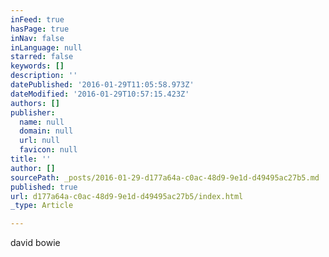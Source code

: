 ```yaml
---
inFeed: true
hasPage: true
inNav: false
inLanguage: null
starred: false
keywords: []
description: ''
datePublished: '2016-01-29T11:05:58.973Z'
dateModified: '2016-01-29T10:57:15.423Z'
authors: []
publisher:
  name: null
  domain: null
  url: null
  favicon: null
title: ''
author: []
sourcePath: _posts/2016-01-29-d177a64a-c0ac-48d9-9e1d-d49495ac27b5.md
published: true
url: d177a64a-c0ac-48d9-9e1d-d49495ac27b5/index.html
_type: Article

---
```

david bowie